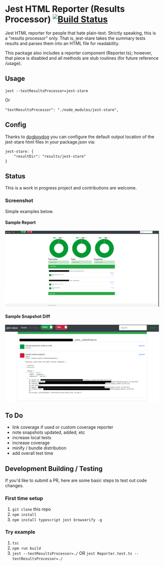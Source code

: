 # Jest HTML Reporter (Results Processor) [![Build Status](https://travis-ci.org/dkelosky/jest-stare.svg?branch=master)](https://travis-ci.org/dkelosky/jest-stare)
Jest HTML reporter for people that hate plain-text.  Strictly speaking, this is a
"results processor" only.  That is, jest-stare takes the summary tests results and parses 
them into an HTML file for readability. 

This package also includes a reporter component (Reporter.ts); however, that piece is disabled
and all methods are stub routines (for future reference /usage).

## Usage
`jest --testResultsProcessor=jest-stare`

Or

`"testResultsProcessor": "./node_modules/jest-stare",`

## Config 
Thanks to [dogboydog](https://github.com/dogboydog) you can configure the default output location of the jest-stare html files in your package.json via:
```
jest-stare: {
    "resultDir": "results/jest-stare"
}
```

## Status
This is a work in progress project and contributions are welcome.  

### Screenshot
Simple examples below.

#### Sample Report
![alt text](images/sample.png "Sample Report")

#### Sample Snapshot Diff
![alt text](images/snapshotDiff.png "Snapshot diff")

##  To Do
* link coverage if used or custom coverage reporter
* note snapshots updated, added, etc
* increase local tests 
* increase coverage
* minify / bundle distribution
* add overall test time

## Development Building / Testing
If you'd like to submit a PR, here are some basic steps to test out code changes.

### First time setup
1. `git clone` this repo
2. `npm install`
5. `npm install typescript jest browserify -g`

### Try example
1. `tsc`
2. `npm run build`
3. `jest --testResultsProcessor=./` OR `jest Reporter.test.ts --testResultsProcessor=./`
